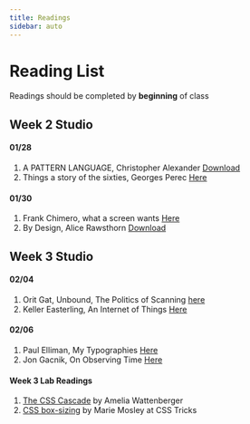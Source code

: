 ```yaml
---
title: Readings
sidebar: auto
---
```


# Reading List

Readings should be completed by <b>beginning</b> of class

## Week 2 Studio

#### 01/28

1. A PATTERN LANGUAGE, Christopher Alexander [Download](../patternlanguage.pdf)
2. Things a story of the sixties, Georges Perec [Here](https://issuu.com/de_repente/docs/things__a_story_of_the_sixties__a_m)

#### 01/30

1. Frank Chimero, what a screen wants [Here](https://frankchimero.com/writing/what-screens-want/)
2. By Design, Alice Rawsthorn [Download](../By-Design.pdf)

## Week 3 Studio

#### 02/04

1. Orit Gat, Unbound, The Politics of Scanning [here](https://rhizome.org/editorial/2014/oct/9/unbound-politics-scanning/)
2. Keller Easterling, An Internet of Things [Here](https://www.e-flux.com/journal/31/68189/an-internet-of-things/)

#### 02/06

1. Paul Elliman, My Typographies [Here](http://talking-digital.net/library/MyTypographies.pdf)
2. Jon Gacnik, On Observing Time [Here](https://jongacnik.com/text/on-observing-time)

#### Week 3 Lab Readings

1. [The CSS Cascade](https://wattenberger.com/blog/css-cascade) by Amelia Wattenberger
2. [CSS box-sizing](https://css-tricks.com/box-sizing/) by Marie Mosley at CSS Tricks
